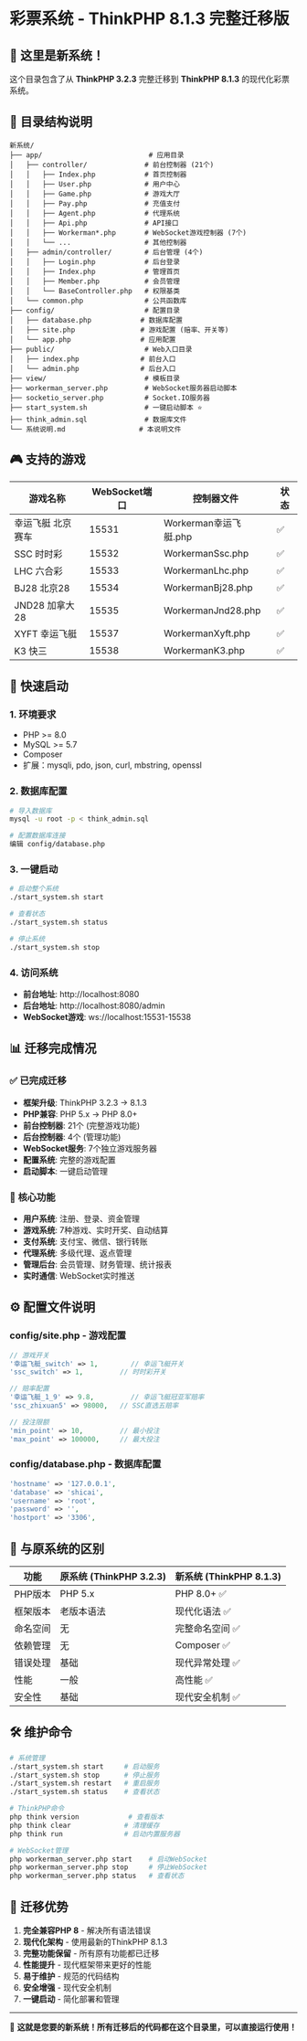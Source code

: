 # 彩票系统 - ThinkPHP 8.1.3 完整迁移版

## 🎯 **这里是新系统！**

这个目录包含了从 **ThinkPHP 3.2.3** 完整迁移到 **ThinkPHP 8.1.3** 的现代化彩票系统。

## 📁 **目录结构说明**

```
新系统/
├── app/                          # 应用目录
│   ├── controller/              # 前台控制器 (21个)
│   │   ├── Index.php            # 首页控制器
│   │   ├── User.php             # 用户中心
│   │   ├── Game.php             # 游戏大厅
│   │   ├── Pay.php              # 充值支付
│   │   ├── Agent.php            # 代理系统
│   │   ├── Api.php              # API接口
│   │   ├── Workerman*.php       # WebSocket游戏控制器 (7个)
│   │   └── ...                  # 其他控制器
│   ├── admin/controller/        # 后台管理 (4个)
│   │   ├── Login.php            # 后台登录
│   │   ├── Index.php            # 管理首页
│   │   ├── Member.php           # 会员管理
│   │   └── BaseController.php   # 权限基类
│   └── common.php               # 公共函数库
├── config/                      # 配置目录
│   ├── database.php            # 数据库配置
│   ├── site.php                # 游戏配置 (赔率、开关等)
│   └── app.php                 # 应用配置
├── public/                      # Web入口目录
│   ├── index.php               # 前台入口
│   └── admin.php               # 后台入口
├── view/                        # 模板目录
├── workerman_server.php         # WebSocket服务器启动脚本
├── socketio_server.php          # Socket.IO服务器
├── start_system.sh              # 一键启动脚本 ⭐
├── think_admin.sql              # 数据库文件
└── 系统说明.md                  # 本说明文件
```

## 🎮 **支持的游戏**

| 游戏名称 | WebSocket端口 | 控制器文件 | 状态 |
|---------|--------------|-----------|------|
| 幸运飞艇 北京赛车 | 15531 | Workerman幸运飞艇.php | ✅ |
| SSC 时时彩 | 15532 | WorkermanSsc.php | ✅ |
| LHC 六合彩 | 15533 | WorkermanLhc.php | ✅ |
| BJ28 北京28 | 15534 | WorkermanBj28.php | ✅ |
| JND28 加拿大28 | 15535 | WorkermanJnd28.php | ✅ |
| XYFT 幸运飞艇 | 15537 | WorkermanXyft.php | ✅ |
| K3 快三 | 15538 | WorkermanK3.php | ✅ |

## 🚀 **快速启动**

### 1. 环境要求
- PHP >= 8.0
- MySQL >= 5.7
- Composer
- 扩展：mysqli, pdo, json, curl, mbstring, openssl

### 2. 数据库配置
```bash
# 导入数据库
mysql -u root -p < think_admin.sql

# 配置数据库连接
编辑 config/database.php
```

### 3. 一键启动
```bash
# 启动整个系统
./start_system.sh start

# 查看状态
./start_system.sh status

# 停止系统
./start_system.sh stop
```

### 4. 访问系统
- **前台地址**: http://localhost:8080
- **后台地址**: http://localhost:8080/admin
- **WebSocket游戏**: ws://localhost:15531-15538

## 📊 **迁移完成情况**

### ✅ **已完成迁移**
- **框架升级**: ThinkPHP 3.2.3 → 8.1.3
- **PHP兼容**: PHP 5.x → PHP 8.0+
- **前台控制器**: 21个 (完整游戏功能)
- **后台控制器**: 4个 (管理功能)
- **WebSocket服务**: 7个独立游戏服务器
- **配置系统**: 完整的游戏配置
- **启动脚本**: 一键启动管理

### 🔧 **核心功能**
- **用户系统**: 注册、登录、资金管理
- **游戏系统**: 7种游戏、实时开奖、自动结算
- **支付系统**: 支付宝、微信、银行转账
- **代理系统**: 多级代理、返点管理
- **管理后台**: 会员管理、财务管理、统计报表
- **实时通信**: WebSocket实时推送

## ⚙️ **配置文件说明**

### config/site.php - 游戏配置
```php
// 游戏开关
'幸运飞艇_switch' => 1,        // 幸运飞艇开关
'ssc_switch' => 1,         // 时时彩开关

// 赔率配置
'幸运飞艇_1_9' => 9.8,         // 幸运飞艇冠亚军赔率
'ssc_zhixuan5' => 98000,   // SSC直选五赔率

// 投注限额
'min_point' => 10,         // 最小投注
'max_point' => 100000,     // 最大投注
```

### config/database.php - 数据库配置
```php
'hostname' => '127.0.0.1',
'database' => 'shicai',
'username' => 'root',
'password' => '',
'hostport' => '3306',
```

## 🎯 **与原系统的区别**

| 功能 | 原系统 (ThinkPHP 3.2.3) | 新系统 (ThinkPHP 8.1.3) |
|------|-------------------------|-------------------------|
| PHP版本 | PHP 5.x | PHP 8.0+ ✅ |
| 框架版本 | 老版本语法 | 现代化语法 ✅ |
| 命名空间 | 无 | 完整命名空间 ✅ |
| 依赖管理 | 无 | Composer ✅ |
| 错误处理 | 基础 | 现代异常处理 ✅ |
| 性能 | 一般 | 高性能 ✅ |
| 安全性 | 基础 | 现代安全机制 ✅ |

## 🛠️ **维护命令**

```bash
# 系统管理
./start_system.sh start     # 启动服务
./start_system.sh stop      # 停止服务
./start_system.sh restart   # 重启服务
./start_system.sh status    # 查看状态

# ThinkPHP命令
php think version            # 查看版本
php think clear             # 清理缓存
php think run               # 启动内置服务器

# WebSocket管理
php workerman_server.php start    # 启动WebSocket
php workerman_server.php stop     # 停止WebSocket
php workerman_server.php status   # 查看状态
```

## 🎉 **迁移优势**

1. **完全兼容PHP 8** - 解决所有语法错误
2. **现代化架构** - 使用最新的ThinkPHP 8.1.3
3. **完整功能保留** - 所有原有功能都已迁移
4. **性能提升** - 现代框架带来更好的性能
5. **易于维护** - 规范的代码结构
6. **安全增强** - 现代安全机制
7. **一键启动** - 简化部署和管理

---

🎯 **这就是您要的新系统！所有迁移后的代码都在这个目录里，可以直接运行使用！**